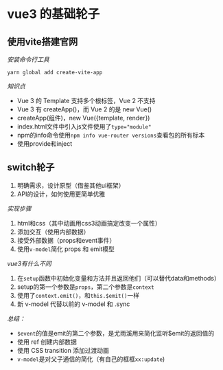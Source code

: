 # vue3 的基础轮子

## 使用vite搭建官网

*安装命令行工具*

`yarn global add create-vite-app`

*知识点*

- Vue 3 的 Template 支持多个根标签，Vue 2 不支持
- Vue 3 有 createApp()，而 Vue 2 的是 new Vue()
- createApp(组件)，new Vue({template, render})
- index.html文件中引入js文件使用了`type="module"`
- npm的info命令使用`npm info vue-router versions`查看包的所有标本
- 使用provide和inject


## switch轮子

1. 明确需求，设计原型（借鉴其他ui框架）
2. API的设计，如何使用更简单优雅

*实现步骤*

1. html和css（其中动画用css3动画搞定改变一个属性）
2. 添加交互（使用内部数据）
3. 接受外部数据（props和event事件）
4. 使用`v-model`简化 props 和 emit模型

*vue3有什么不同*

1. 在`setup`函数中初始化变量和方法并且返回他们（可以替代data和methods）
2. setup的第一个参数是`props`，第二个参数是`context`
3. 使用了`context.emit()`，和`this.$emit()`一样
4. 新 v-model 代替以前的 v-model 和 .sync

*总结：*

- `$event`的值是emit的第二个参数，是尤雨溪用来简化监听$emit的返回值的
- 使用 ref 创建内部数据
- 使用 CSS transition 添加过渡动画
- `v-model`是对父子通信的简化（有自己的框框`xx:update`)
